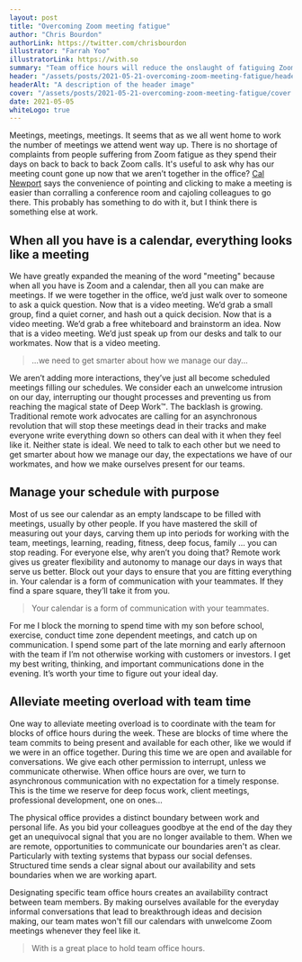 ```yaml
---
layout: post
title: "Overcoming Zoom meeting fatigue"
author: "Chris Bourdon"
authorLink: https://twitter.com/chrisbourdon
illustrator: "Farrah Yoo"
illustratorLink: https://with.so
summary: "Team office hours will reduce the onslaught of fatiguing Zoom meetings."
header: "/assets/posts/2021-05-21-overcoming-zoom-meeting-fatigue/header.jpg"
headerAlt: "A description of the header image"
cover: "/assets/posts/2021-05-21-overcoming-zoom-meeting-fatigue/cover.jpg"
date: 2021-05-05
whiteLogo: true
---
```


Meetings, meetings, meetings. It seems that as we all went home to work the number of meetings we attend went way up. There is no shortage of complaints from people suffering from Zoom fatigue as they spend their days on back to back to back Zoom calls. It's useful to ask why has our meeting count gone up now that we aren’t together in the office? [Cal Newport](https://www.calnewport.com/blog/2021/03/18/combating-zoom-overload-with-reverse-meetings/) says the convenience of pointing and clicking to make a meeting is easier than corralling a conference room and cajoling colleagues to go there. This probably has something to do with it, but I think there is something else at work.

## When all you have is a calendar, everything looks like a meeting

We have greatly expanded the meaning of the word "meeting" because when all you have is Zoom and a calendar, then all you can make are meetings. If we were together in the office, we’d just walk over to someone to ask a quick question. Now that is a video meeting. We’d grab a small group, find a quiet corner, and hash out a quick decision. Now that is a video meeting. We’d grab a free whiteboard and brainstorm an idea. Now that is a video meeting. We’d just speak up from our desks and talk to our workmates. Now that is a video meeting.

> ...we need to get smarter about how we manage our day...

We aren’t adding more interactions, they’ve just all become scheduled meetings filling our schedules. We consider each an unwelcome intrusion on our day, interrupting our thought processes and preventing us from reaching the magical state of Deep Work™. The backlash is growing. Traditional remote work advocates are calling for an asynchronous revolution that will stop these meetings dead in their tracks and make everyone write everything down so others can deal with it when they feel like it. Neither state is ideal. We need to talk to each other but we need to get smarter about how we manage our day, the expectations we have of our workmates, and how we make ourselves present for our teams.

## Manage your schedule with purpose

Most of us see our calendar as an empty landscape to be filled with meetings, usually by other people. If you have mastered the skill of measuring out your days, carving them up into periods for working with the team, meetings, learning, reading, fitness, deep focus, family … you can stop reading. For everyone else, why aren’t you doing that? Remote work gives us greater flexibility and autonomy to manage our days in ways that serve us better. Block out your days to ensure that you are fitting everything in. Your calendar is a form of communication with your teammates. If they find a spare square, they’ll take it from you.

> Your calendar is a form of communication with your teammates.

For me I block the morning to spend time with my son before school, exercise, conduct time zone dependent meetings, and catch up on communication. I spend some part of the late morning and early afternoon with the team if I’m not otherwise working with customers or investors. I get my best writing, thinking, and important communications done in the evening. It’s worth your time to figure out your ideal day.

## Alleviate meeting overload with team time

One way to alleviate meeting overload is to coordinate with the team for blocks of office hours during the week. These are blocks of time where the team commits to being present and available for each other, like we would if we were in an office together. During this time we are open and available for conversations. We give each other permission to interrupt, unless we communicate otherwise. When office hours are over, we turn to asynchronous communication with no expectation for a timely response. This is the time we reserve for deep focus work, client meetings, professional development, one on ones…

The physical office provides a distinct boundary between work and personal life. As you bid your colleagues goodbye at the end of the day they get an unequivocal signal that you are no longer available to them. When we are remote, opportunities to communicate our boundaries aren't as clear. Particularly with texting systems that bypass our social defenses. Structured time sends a clear signal about our availability and sets boundaries when we are working apart.

Designating specific team office hours creates an availability contract between team members. By making ourselves available for the everyday informal conversations that lead to breakthrough ideas and decision making, our team mates won't fill our calendars with unwelcome Zoom meetings whenever they feel like it.

> With is a great place to hold team office hours.
